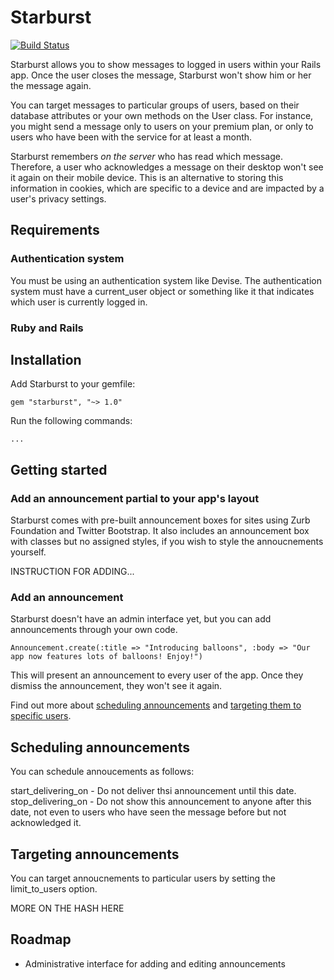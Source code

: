# Starburst

[![Build Status](https://secure.travis-ci.org/csm123/starburst.svg?branch=master)](http://travis-ci.org/csm123/starburst)

Starburst allows you to show messages to logged in users within your Rails app. Once the user closes the message, Starburst won't show him or her the message again.

You can target messages to particular groups of users, based on their database attributes or your own methods on the User class. For instance, you might send a message only to users on your premium plan, or only to users who have been with the service for at least a month.

Starburst remembers _on the server_ who has read which message. Therefore, a user who acknowledges a message on their desktop won't see it again on their mobile device. This is an alternative to storing this information in cookies, which are specific to a device and are impacted by a user's privacy settings.

## Requirements

### Authentication system
You must be using an authentication system like Devise. The authentication system must have a current_user object or something like it that indicates which user is currently logged in.

### Ruby and Rails

## Installation

Add Starburst to your gemfile:

	gem "starburst", "~> 1.0"

Run the following commands:

	...

## Getting started

### Add an announcement partial to your app's layout

Starburst comes with pre-built announcement boxes for sites using Zurb Foundation and Twitter Bootstrap. It also includes an announcement box with classes but no assigned styles, if you wish to style the annoucnements yourself.

INSTRUCTION FOR ADDING...

### Add an announcement

Starburst doesn't have an admin interface yet, but you can add announcements through your own code.
	
	Announcement.create(:title => "Introducing balloons", :body => "Our app now features lots of balloons! Enjoy!")

This will present an announcement to every user of the app. Once they dismiss the announcement, they won't see it again.

Find out more about [scheduling announcements](#scheduling) and [targeting them to specific users](#targeting).

## Scheduling announcements

You can schedule annoucements as follows:

start_delivering_on - Do not deliver thsi announcement until this date.
stop_delivering_on - Do not show this announcement to anyone after this date, not even to users who have seen the message before but not acknowledged it.

## Targeting announcements

You can target annoucnements to particular users by setting the limit_to_users option.

MORE ON THE HASH HERE

## Roadmap

* Administrative interface for adding and editing announcements